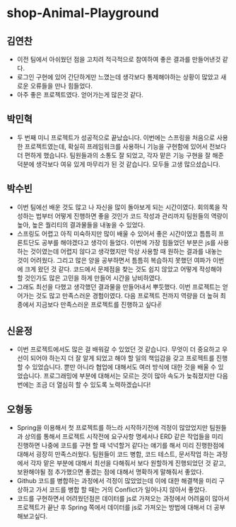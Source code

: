# shop-Animal-Playground

## 김연찬
- 이전 팀에서 아쉬웠던 점을 고치려 적극적으로 참여하여 좋은 결과를 만들어낸것 같다.
- 로그인 구현에 있어 간단하게만 느꼈는데 생각보다 통제해야하는 상황이 많았고 새로운 오류들을 만나 힘들었다.
- 아주 좋은 프로젝트였다. 얻어가는게 많은것 같다.
## 박민혁
- 두 번째 미니 프로젝트가 성공적으로 끝났습니다. 이번에는 스프링을 처음으로 사용한 프로젝트였는데, 확실히 프레임워크를 사용하니 기능을 구현함에 있어서 전보다 더 편하게 했습니다. 팀원들과의 소통도 잘 되었고, 각자 맡은 기능 구현을 잘 해준 덕분에 생각보다 여유 있게 마무리가 된 것 같습니다.
모두들 고생 많으셨습니다.

## 박수빈
- 이번 팀에선 배운 것도 많고 나 자신을 많이 돌아보게 되는 시간이였다. 회의록을 작성하는 법부터 어떻게 진행하면 좋을 것인가 코드 작성과 관리까지 팀원들의 역량이 높아, 높은 퀄리티의 결과물들을 내놓을 수 있었다.
- 스프링도 어렵고 아직 미숙하지만 많이 배울 수 있어서 좋은 시간이였고 틈틈히 프론트단도 공부를 해야겠다고 생각이 들었다. 이번에 가장 힘들었던 부분은 js를 사용하는 것이였는데 어렵지 않다고 생각했지만 막상 사용할 때 원하는 결과를 내놓는 것이 어려웠다. 그리고 많은 양을 공부하면서 틈틈히 복습하지 못했던 여파가 이번에 크게 왔던 것 같다. 코드에서 문제점을 찾는 것도 쉽지 않았고 어떻게 작성해야 할 것인가도 많은 고민을 하게 만들어 시간을 낭비하였다.
- 그래도 최선을 다했고 생각했던 결과물을 만들어내서 뿌듯했다. 이번 프로젝트는 얻어가는 것도 많고 만족스러운 경험이였다. 다음 프로젝트 전까지 역량을 더 높혀 최종에서 지금보다 만족스러운 프로젝트를 진행하고 싶다✌

## 신윤정
- 이번 프로젝트에서도 많은 걸 배워갈 수 있었던 것 같습니다. 무엇이 더 중요하고 우선이 되어야 하는지 더 잘 알게 되었고 해야 할 일의 책임감을 갖고 프로젝트를 진행 할 수 있었습니다. 뿐만 아니라 협업에 대해서도 여러 방식에 대한 것을 배울 수 있었습니다. 프로그래밍에 부분에 대해서는 모르는 것이 많아 속도가 늦춰졌지만 다음번에는 조금 더 열심히 할 수 있도록 노력하겠습니다!

## 오형동
- Spring을 이용해서 첫 프로젝트를 하느라 시작하기전에 걱정이 많았었지만 팀원들과 상의를 통해서 프로젝트 시작전에 요구사항 명세서나 ERD 같은 작업들을 미리 진행하면 나중에 코드를 구현 할 때 넉넉할거 같다는 얘기를 해서 미리 진행한점에 대해서 굉장히 만족스러웠다. 팀원들이 코드 병합, 코드 테스트, 문서작업 하는 과정에서 각자 맡은 부분에 대해서 최선을 다해줘서 보다 원할하게 진행되었던 것 같고, 보완해야될 점 추가했으면 좋겠는 점에 대해서 명확하게 말해줘서 좋았다.
- Github 코드를 병합하는 과정에서 걱정이 많았었는데 이에 대한 해결책을 미리 구상하고 가서 코드를 병합 할 때는 거의 Conflict가 일어나지 않아서 좋았다.
- 코드를 구현하면서 어려웠던점은 데이터를 js로 가져오는 과정에서 어려움이 많아서 프로젝트가 끝난 후 Spring 쪽에서 데이터를 js로 가져오는 방법에 대해서 더 공부 해보고싶다.